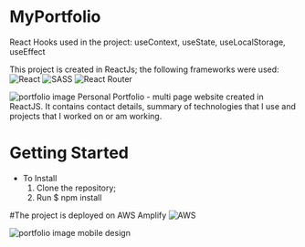 # MyPortfolio


React Hooks used in the project: useContext, useState, useLocalStorage, useEffect

This project is created in ReactJs; the following frameworks were used:
![React](https://img.shields.io/badge/react-%2320232a.svg?style=for-the-badge&logo=react&logoColor=%2361DAFB)
![SASS](https://img.shields.io/badge/SASS-hotpink.svg?style=for-the-badge&logo=SASS&logoColor=white)
![React Router](https://img.shields.io/badge/React_Router-CA4245?style=for-the-badge&logo=react-router&logoColor=white)

<img src="https://lh3.googleusercontent.com/suW-8x7DTZGO1PVQk_DyrrrCD_poOsFT-YdJ7-gub2HhBzs5J16l-eOJMd6B8D9cmuFSGn8VZPFOilK5V_wgr_bPQT2RrC5UL4oLTsZeeqxEY8IVeJdTXnZYj3QdoO7QOSMn_OAGAZ-U4k8aWv93j5t35Z0E2XnY3OjwOkzX-ZS4em0zcN9UGE59mTY5R_KEs0rO9yeEsxETPXS5YOWEJDPIGkYGI4POhU308CvPmYEUJVd7h86BJMtY3_H9qznfcxtjvDCJPFGW82HQbOZ0FJ4Kudiu5gG9zrhAvIljQ2xLVXVvkL_1qn3vQwd62uHJIkYWJ5Qe5UgfJFkheelbwJZviUnmNpsHlw39XiSpoh9e_mGHG6rGACKbYr69LQ5EjlalCwsH24ACFMAzRlCNMCVBLDZRcT4SfZV2nm4B4kaUmrHjdesZYymAinqHTXZjp3fw3J6F0Rx-H_m901sl6CcufJJGXYR87O01cQGfoHiokXPXvN_37CfLX8s6d5E7lnJQjSeWlmbcNvuIR9TuvVT4X0o0Wu4jbiIv1DT-WtB1Q_hskNsx8917ZIgDudTiZkQWWqLmElEdV_IRc-TOix2eUnqwhLpdy1LKoG5J6Z9z5OW9yCTYmdmOgVnnPNUQIvSQajsKI0dGI3_rfoeGsyptv5Di-4wPE6XGZJ6rcStYw3FDxC8eM8YVBSnBFfjb1YnLS7BCFu4buuTlNMeA_AYx73mNIafG81FymGJjn2UpdQgSE6G_Plub1q4boq9u4vB-ysyFVzYtCksE94omaWzgmigxGSIBZCsTsDg2bC6x-PiCyM-4PJfTwQ6xmg4-sHuawbCYWyvo2pwOEIcolzWrhsa9mk6EirH5dNcfhnAAtkweK6uTQodvms1F-yAIr6mimL4u5krUCcoPxSZMwv6aPy8hN3QTPFu0e5BtebQ=w2226-h2080-no?authuser=0" alt="portfolio image"/>
Personal Portfolio - multi page website created in ReactJS. It contains contact details, summary of technologies that I use and projects that I worked on or am working.




# Getting Started
- To Install
    1. Clone the repository;
    2. Run $ npm install 



#The project is deployed on AWS Amplify
![AWS](https://img.shields.io/badge/AWS-%23FF9900.svg?style=for-the-badge&logo=amazon-aws&logoColor=white)

<img src="https://lh3.googleusercontent.com/K003Cc19MfAMdznXUnooh-V47uj8hOetXWdAhZnCh_9HBGXaCp2qDk8Zk9vNdgbbA0eqat2f0r4Kxg30ido8r_7pPNOvP7MgLl1qVkeNa780bVjnjpW1vZDKdXVhHcgYcB2no9FpBeMYB3uFbjlHpCfZEDocTtw24mN2T5tbabkmtJYC_iOD7QPloLdULNZwiAwE-1i8f6Eu6XoB0pZ0EdhkX0I5M2zzwavJ3omCQEUsH8XHJ92NhqDZxX8FN0cT6-MmIwLiAlOamLhoJUm9FuuJgxOYcpCBFa2PLxRR2vn-Ag8bPwzRLfOySQBjnl9NLaMj6br-Ebe7QYzat4hWGCBuIbdICovdwUzfejcLc-AcCoJ8__uxK-1xJ8lG3mFn0v_Abvo8AlNUxLXhPi_Sa-3u53DQKgVs2-Vrh76owOVZ2sP3eaCxfSCcpClyLcK75O0fcP3_8bWedyEgdbXDYTVEndDwrq7Rnz3CShcSg9vKJNwwjE16E6SmDuBeN2EmdQSmYVIWoL9fgBEbxqhttMHZaicAGm9V6rFEj0IO8llYm4e3rg2BqUjIR_t8RFOTYoyF8lvAaW-eg8IFINkpq-jfh1MI5-qKeY7MKkO-GGP1LsHzHxOd4XGPZ0n38EA3oSMkYey8YWQrkeoOAGIiF9FWTeZUD4vz43mX53jPlMcvdeJJkxDKQRM9gsrn2SLidODF_RllqBMCL8P1fH68peSXEHiZ3jbgUcFTp1ApYKzY847kibs6tHJVwnMVVbOKSvss-AoL6dKaL93s79hA5doWd6k_c4hjbz-yq10OoK1aS5X1ldYW6SLUlm34vepUw4268CjD5Q_8pxIzK7Ui5JNkqKrSJ5hd6XFlTiPsKlPrM2ETlv6lo_MU2tr_nNVBfW7BoEiJVGRflLlY4Y9WyLpiyzN-WQUb1RlvcC8VpkA=w1744-h2080-no?authuser=0" alt="portfolio image mobile design"/>
